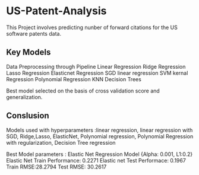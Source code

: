 # US-Patent-Analysis

This Project involves predicting nunber of forward citations for the US software patents data.
## Key Models
Data Preprocessing through Pipeline
Linear Regression
Ridge Regression
Lasso Regression
Elasticnet Regression
SGD linear regression
SVM kernal Regression
Polynomial Regression
KNN
Decision Trees

Best model selected on the basis of cross validation score and generalization.

## Conslusion

Models used with hyperparameters :linear regression, linear regression with SGD, Ridge,Lasso, ElasticNet, Polynomial regression,
Polynomial Regression with regularization, Decision Tree regression

Best Model parameters : Elastic Net Regression Model {Alpha: 0.001, L1:0.2}
Elastic Net Train Performance: 0.2271
Elastic net Test Performace: 0.1967
Train RMSE:28.2794
Test RMSE: 30.2617
